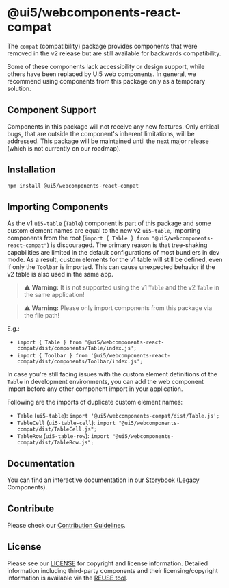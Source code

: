 # @ui5/webcomponents-react-compat

The `compat` (compatibility) package provides components that were removed in the v2 release but are still available for backwards compatibility.

Some of these components lack accessibility or design support, while others have been replaced by UI5 web components. In general, we recommend using components from this package only as a temporary solution.

## Component Support

Components in this package will not receive any new features. Only critical bugs, that are outside the component's inherent limitations, will be addressed. This package will be maintained until the next major release (which is not currently on our roadmap).

## Installation

```bash
npm install @ui5/webcomponents-react-compat
```

## Importing Components

As the v1 `ui5-table` (`Table`) component is part of this package and some custom element names are equal to the new v2 `ui5-table`, importing components from the root (`import { Table } from "@ui5/webcomponents-react-compat"`) is discouraged.
The primary reason is that tree-shaking capabilities are limited in the default configurations of most bundlers in dev mode. As a result, custom elements for the v1 table will still be defined, even if only the `Toolbar` is imported. This can cause unexpected behavior if the v2 table is also used in the same app.

> ⚠️ **Warning:** It is not supported using the v1 `Table` and the v2 `Table` in the same application!

> ⚠️ **Warning:** Please only import components from this package via the file path!

E.g.:

- `import { Table } from '@ui5/webcomponents-react-compat/dist/components/Table/index.js';`
- `import { Toolbar } from '@ui5/webcomponents-react-compat/dist/components/Toolbar/index.js';`

In case you're still facing issues with the custom element definitions of the `Table` in development environments, you can add the web component import before any other component import in your application.

Following are the imports of duplicate custom element names:

- `Table` (`ui5-table`): `import '@ui5/webcomponents-compat/dist/Table.js';`
- `TableCell` (`ui5-table-cell`): `import "@ui5/webcomponents-compat/dist/TableCell.js";`
- `TableRow` (`ui5-table-row`): `import "@ui5/webcomponents-compat/dist/TableRow.js";`

## Documentation

You can find an interactive documentation in our [Storybook](https://sap.github.io/ui5-webcomponents-react/) (Legacy Components).

## Contribute

Please check our [Contribution Guidelines](https://github.com/SAP/ui5-webcomponents-react/blob/main/CONTRIBUTING.md).

## License

Please see our [LICENSE](https://github.com/SAP/ui5-webcomponents-react/blob/main/LICENSE) for copyright and license information.
Detailed information including third-party components and their licensing/copyright information is available via the [REUSE tool](https://api.reuse.software/info/github.com/SAP/ui5-webcomponents-react).

<!-- Use the force 2 -->
